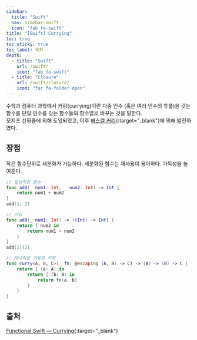 ```yaml
---
sidebar:
  title: "Swift"
  nav: sidebar-swift
  icon: "fab fa-swift"
title: "[Swift] Currying"
toc: true
toc_sticky: true
toc_label: 목차
depth:
  - title: "Swift"
    url: /swift/
    icon: "fab fa-swift"
  - title: "Closure"
    url: /swift/closure/
    icon: "far fa-folder-open"
---
```

수학과 컴퓨터 과학에서 커링(currying)이란 다중 인수 (혹은 여러 인수의 튜플)을 갖는 함수를 단일 인수를 갖는 함수들의 함수열로 바꾸는 것을 말한다.   
모지즈 쇤핑클에 의해 도입되었고, 이후 [<i class="fas fa-link"></i> 해스켈 커리](https://ko.wikipedia.org/wiki/%ED%95%B4%EC%8A%A4%EC%BC%88_%EC%BB%A4%EB%A6%AC){:target="_blank"}에 의해 발전하였다.

## 장점
작은 함수단위로 세분화가 가능하다.
세분화된 함수는 재사용이 용이하다.
가독성을 높여준다.

```swift
// 일반적인 함수
func add(_ num1: Int, _ num2: Int) -> Int {
    return num1 + num2
}
add(1, 2)
```
    
```swift
// 커링
func add(_ num1: Int) -> ((Int) -> Int) {
    return { num2 in
        return num1 + num2
    }
}
add(1)(2)

// 제네릭을 이용한 커링
func curry<A, B, C>(_ fn: @escaping (A, B) -> C) -> (A) -> (B) -> C {
    return { (a: A) in
        return { (b: B) in
            return fn(a, b)
        }
    }
}
```
## 출처
[<i class="fas fa-link"></i> Functional Swift — Currying](https://medium.com/nuglif/functional-swift-currying-d398a73bf1ed){:target="_blank"}
